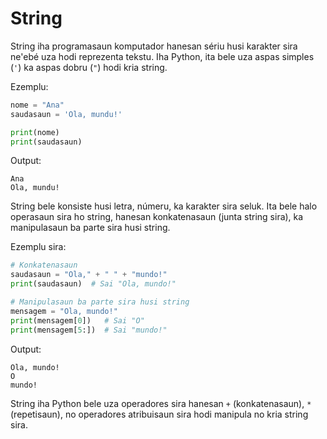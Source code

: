 # String

String iha programasaun komputador hanesan sériu husi karakter sira ne'ebé uza hodi reprezenta tekstu. Iha Python, ita bele uza aspas simples (`'`) ka aspas dobru (`"`) hodi kria string.

Ezemplu:

```python
nome = "Ana"
saudasaun = 'Ola, mundu!'

print(nome)
print(saudasaun)
```

Output:

```
Ana
Ola, mundu!
```

String bele konsiste husi letra, númeru, ka karakter sira seluk. Ita bele halo operasaun sira ho string, hanesan konkatenasaun (junta string sira), ka manipulasaun ba parte sira husi string.

Ezemplu sira:

```python
# Konkatenasaun
saudasaun = "Ola," + " " + "mundo!"
print(saudasaun)  # Sai "Ola, mundo!"

# Manipulasaun ba parte sira husi string
mensagem = "Ola, mundo!"
print(mensagem[0])   # Sai "O"
print(mensagem[5:])  # Sai "mundo!"
```

Output:

```
Ola, mundo!
O
mundo!
```

String iha Python bele uza operadores sira hanesan `+` (konkatenasaun), `*` (repetisaun), no operadores atribuisaun sira hodi manipula no kria string sira.
